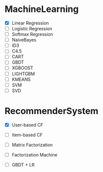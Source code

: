 # MachineLearning

- [x] Linear Regression
- [ ] Logistic Regression
- [ ] Softmax Regression
- [ ] NaiveBayes
- [ ] ID3
- [ ] C4.5
- [ ] CART
- [ ] GBDT
- [ ] XGBOOST
- [ ] LIGHTGBM
- [ ] KMEANS
- [ ] SVM
- [ ] SVD

# RecommenderSystem

- [x] User-based CF
- [ ] Item-based CF
- [ ] Matrix Factorization
- [ ] Factorization Machine
- [ ] GBDT + LR

